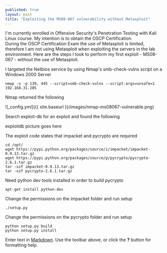 ```yaml
---
published: true
layout: post
title: "Exploiting the MS08-067 vulnerability without Metasploit"
---
```







I'm currently enrolled in Offensive Security's Penetration Testing with Kali Linux course.  My intention is to obtain the OSCP Certification.  
During the OSCP Certification Exam the use of Metasploit is limited, therefore I am not using Metasploit when exploiting the servers in the lab environment.  Here are the steps I took to perform my first exploit - MS08-067 - without the use of Metasploit.

I targeted the Netbios service by using Nmap's smb-check-vulns script on a Windows 2000 Server

	nmap -v -p 139, 445 --script=smb-check-vulns --script-args=unsafe=1 192.168.31.205

Nmap returned the following

![_config.yml]({{ site.baseurl }}/images/nmap-ms08067-vulnerable.png)

Search exploit-db for an exploit and found the following

exploitdb picture goes here

The exploit code states that impacket and pycrypto are required

	cd /opt/
    wget https://pypi.python.org/packages/source/i/impacket/impacket-0.9.13.tar.gz
    wget https://pypi.python.org/packages/source/p/pycrypto/pycrypto-2.6.1.tar.gz
    tar -xzf impacket-0.9.13.tar.gz
    tar -xzf pycrypto-2.6.1.tar.gz
 
Need python dev tools installed in order to build pycrypto

	apt-get install python-dev
    
Change the permissions on the impacket folder and run setup

	./setup.py

Change the permissions on the pycrypto folder and run setup

	python setup.py build
    python setup.py install
    
    
    
    


	
    
    


Enter text in [Markdown](http://daringfireball.net/projects/markdown/). Use the toolbar above, or click the **?** button for formatting help.
